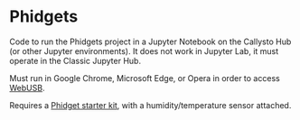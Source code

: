 # Phidgets

Code to run the Phidgets project in a Jupyter Notebook on the Callysto Hub (or other Jupyter environments). It does not work in Jupyter Lab, it must operate in the Classic Jupyter Hub.

Must run in Google Chrome, Microsoft Edge, or Opera in order to access [WebUSB](https://en.wikipedia.org/wiki/WebUSB).

Requires a [Phidget starter kit](https://www.phidgets.com/education/free/), with a humidity/temperature sensor attached.
